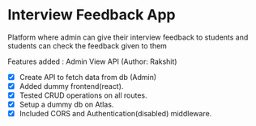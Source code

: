 # Interview Feedback App
Platform where admin can give their interview feedback to students and students can check the feedback given to them

Features added : Admin View API (Author: Rakshit)

- [x] Create API to fetch data from db (Admin)
- [x]  Added dummy frontend(react).
- [x]  Tested CRUD operations on all routes.
- [x]  Setup a dummy db on Atlas.
- [x]  Included CORS and Authentication(disabled) middleware.